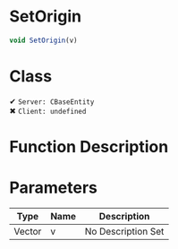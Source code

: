 # SetOrigin
```js
void SetOrigin(v)
```
# Class
✔ `Server: CBaseEntity`  
✖ `Client: undefined`  

# Function Description

# Parameters
Type|Name|Description
--|--|--
Vector|v|No Description Set
